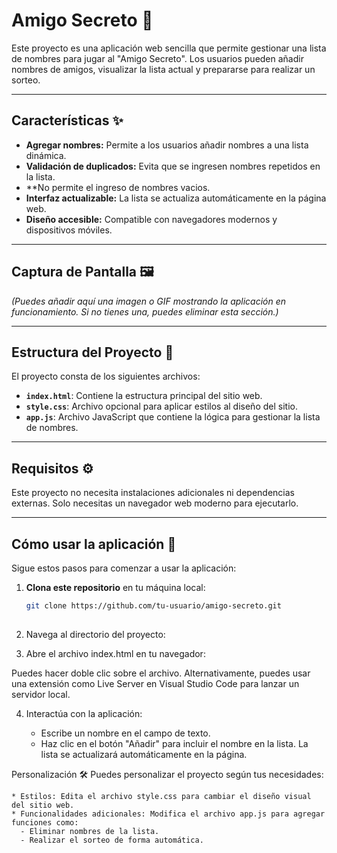 # Amigo Secreto 🎉

Este proyecto es una aplicación web sencilla que permite gestionar una lista de nombres para jugar al "Amigo Secreto". Los usuarios pueden añadir nombres de amigos, visualizar la lista actual y prepararse para realizar un sorteo.

---

## Características ✨

- **Agregar nombres:** Permite a los usuarios añadir nombres a una lista dinámica.
- **Validación de duplicados:** Evita que se ingresen nombres repetidos en la lista.
- **No permite el ingreso de nombres vacios.
- **Interfaz actualizable:** La lista se actualiza automáticamente en la página web.
- **Diseño accesible:** Compatible con navegadores modernos y dispositivos móviles.

---

## Captura de Pantalla 🖼️

*(Puedes añadir aquí una imagen o GIF mostrando la aplicación en funcionamiento. Si no tienes una, puedes eliminar esta sección.)*

---

## Estructura del Proyecto 📁

El proyecto consta de los siguientes archivos:

- **`index.html`**: Contiene la estructura principal del sitio web.
- **`style.css`**: Archivo opcional para aplicar estilos al diseño del sitio.
- **`app.js`**: Archivo JavaScript que contiene la lógica para gestionar la lista de nombres.

---

## Requisitos ⚙️

Este proyecto no necesita instalaciones adicionales ni dependencias externas. Solo necesitas un navegador web moderno para ejecutarlo.

---

## Cómo usar la aplicación 🚀

Sigue estos pasos para comenzar a usar la aplicación:

1. **Clona este repositorio** en tu máquina local:
   ```bash
   git clone https://github.com/tu-usuario/amigo-secreto.git
  
2. Navega al directorio del proyecto:


3. Abre el archivo index.html en tu navegador:

Puedes hacer doble clic sobre el archivo.
Alternativamente, puedes usar una extensión como Live Server en Visual Studio Code para lanzar un servidor local.

4. Interactúa con la aplicación:

    * Escribe un nombre en el campo de texto.
    * Haz clic en el botón "Añadir" para incluir el nombre en la lista.
La lista se actualizará automáticamente en la página.

Personalización 🛠️
  Puedes personalizar el proyecto según tus necesidades:

    * Estilos: Edita el archivo style.css para cambiar el diseño visual del sitio web.
    * Funcionalidades adicionales: Modifica el archivo app.js para agregar funciones como:
      - Eliminar nombres de la lista.
      - Realizar el sorteo de forma automática.


